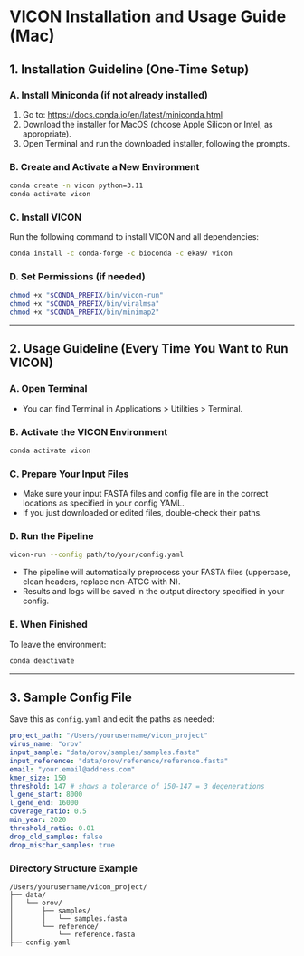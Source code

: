 # VICON Installation and Usage Guide (Mac)

## 1. Installation Guideline (One-Time Setup)

### A. Install Miniconda (if not already installed)

1. Go to: https://docs.conda.io/en/latest/miniconda.html  
2. Download the installer for MacOS (choose Apple Silicon or Intel, as appropriate).
3. Open Terminal and run the downloaded installer, following the prompts.

### B. Create and Activate a New Environment

```bash
conda create -n vicon python=3.11
conda activate vicon
```

### C. Install VICON

Run the following command to install VICON and all dependencies:

```bash
conda install -c conda-forge -c bioconda -c eka97 vicon
```

### D. Set Permissions (if needed)

```bash
chmod +x "$CONDA_PREFIX/bin/vicon-run"
chmod +x "$CONDA_PREFIX/bin/viralmsa"
chmod +x "$CONDA_PREFIX/bin/minimap2"
```

---

## 2. Usage Guideline (Every Time You Want to Run VICON)

### A. Open Terminal

- You can find Terminal in Applications > Utilities > Terminal.

### B. Activate the VICON Environment

```bash
conda activate vicon
```

### C. Prepare Your Input Files

- Make sure your input FASTA files and config file are in the correct locations as specified in your config YAML.
- If you just downloaded or edited files, double-check their paths.

### D. Run the Pipeline

```bash
vicon-run --config path/to/your/config.yaml
```

- The pipeline will automatically preprocess your FASTA files (uppercase, clean headers, replace non-ATCG with N).
- Results and logs will be saved in the output directory specified in your config.

### E. When Finished

To leave the environment:

```bash
conda deactivate
```

---

## 3. Sample Config File

Save this as `config.yaml` and edit the paths as needed:

```yaml
project_path: "/Users/yourusername/vicon_project"
virus_name: "orov"
input_sample: "data/orov/samples/samples.fasta"
input_reference: "data/orov/reference/reference.fasta"
email: "your.email@address.com"
kmer_size: 150
threshold: 147 # shows a tolerance of 150-147 = 3 degenerations
l_gene_start: 8000
l_gene_end: 16000
coverage_ratio: 0.5
min_year: 2020
threshold_ratio: 0.01
drop_old_samples: false
drop_mischar_samples: true
```

### Directory Structure Example

```
/Users/yourusername/vicon_project/
├── data/
│   └── orov/
│       ├── samples/
│       │   └── samples.fasta
│       └── reference/
│           └── reference.fasta
├── config.yaml
``` 